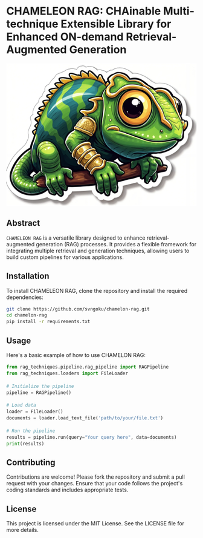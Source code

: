 # CHAMELEON RAG: CHAinable Multi-technique Extensible Library for Enhanced ON-demand Retrieval-Augmented Generation

![CHAMELEON RAG Logo](/docs/assets/CHAMELEON.webp)

## Abstract

`CHAMELEON RAG` is a versatile library designed to enhance retrieval-augmented generation (RAG) processes. It provides a flexible framework for integrating multiple retrieval and generation techniques, allowing users to build custom pipelines for various applications.

## Installation

To install CHAMELEON RAG, clone the repository and install the required dependencies:

```bash
git clone https://github.com/svngoku/chamelon-rag.git
cd chamelon-rag
pip install -r requirements.txt
```

## Usage

Here's a basic example of how to use CHAMELON RAG:

```python
from rag_techniques.pipeline.rag_pipeline import RAGPipeline
from rag_techniques.loaders import FileLoader

# Initialize the pipeline
pipeline = RAGPipeline()

# Load data
loader = FileLoader()
documents = loader.load_text_file('path/to/your/file.txt')

# Run the pipeline
results = pipeline.run(query="Your query here", data=documents)
print(results)
```

## Contributing

Contributions are welcome! Please fork the repository and submit a pull request with your changes. Ensure that your code follows the project's coding standards and includes appropriate tests.

## License

This project is licensed under the MIT License. See the LICENSE file for more details.
